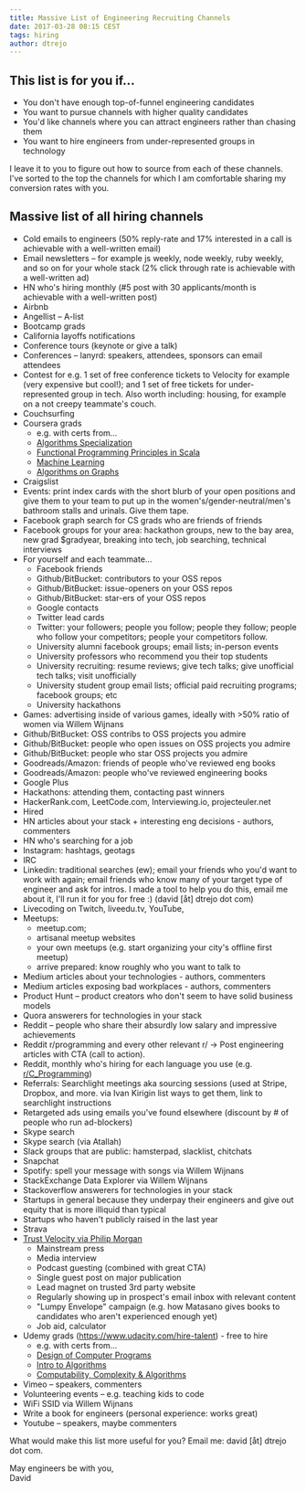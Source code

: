 ```yaml
---
title: Massive List of Engineering Recruiting Channels
date: 2017-03-28 08:15 CEST
tags: hiring
author: dtrejo
---
```


## This list is for you if...
- You don't have enough top-of-funnel engineering candidates
- You want to pursue channels with higher quality candidates
- You'd like channels where you can attract engineers rather than chasing them
- You want to hire engineers from under-represented groups in technology

I leave it to you to figure out how to source from each of these channels. I've
sorted to the top the channels for which I am comfortable sharing my conversion
rates with you.

## Massive list of all hiring channels
- Cold emails to engineers (50% reply-rate and 17% interested in a call is achievable with a well-written email)
- Email newsletters – for example js weekly, node weekly, ruby weekly, and so on for your whole stack (2% click through rate is achievable with a well-written ad)
- HN who's hiring monthly (#5 post with 30 applicants/month is achievable with a well-written post)
- Airbnb
- Angellist – A-list
- Bootcamp grads
- California layoffs notifications
- Conference tours (keynote or give a talk)
- Conferences – lanyrd: speakers, attendees, sponsors can email attendees
- Contest for e.g. 1 set of free conference tickets to Velocity for example (very expensive but cool!); and 1 set of free tickets for under-represented group in tech. Also worth including: housing, for example on a not creepy teammate's couch.
- Couchsurfing
- Coursera grads
  - e.g. with certs from...
  - <a href="https://www.coursera.org/specializations/algorithms">Algorithms Specialization</a>
  - <a href="https://www.coursera.org/learn/progfun1">Functional Programming Principles in Scala</a>
  - <a href="https://www.coursera.org/learn/machine-learning">Machine Learning</a>
  - <a href="https://www.coursera.org/learn/algorithms-on-graphs">Algorithms on Graphs</a>
- Craigslist
- Events: print index cards with the short blurb of your open positions and give them to your team to put up in the women's/gender-neutral/men's bathroom stalls and urinals. Give them tape.
- Facebook graph search for CS grads who are friends of friends
- Facebook groups for your area: hackathon groups, new to the bay area, new grad $gradyear, breaking into tech, job searching, technical interviews
- For yourself and each teammate...
  - Facebook friends
  - Github/BitBucket: contributors to your OSS repos
  - Github/BitBucket: issue-openers on your OSS repos
  - Github/BitBucket: star-ers of your OSS repos
  - Google contacts
  - Twitter lead cards
  - Twitter: your followers; people you follow; people they follow; people who follow your competitors; people your competitors follow.
  - University alumni facebook groups; email lists; in-person events
  - University professors who recommend you their top students
  - University recruiting: resume reviews; give tech talks; give unofficial tech talks; visit unofficially
  - University student group email lists; official paid recruiting programs; facebook groups; etc
  - University hackathons
- Games: advertising inside of various games, ideally with >50% ratio of women via Willem Wijnans
- Github/BitBucket: OSS contribs to OSS projects you admire
- Github/BitBucket: people who open issues on OSS projects you admire
- Github/BitBucket: people who star OSS projects you admire
- Goodreads/Amazon: friends of people who've reviewed eng books
- Goodreads/Amazon: people who've reviewed engineering books
- Google Plus
- Hackathons: attending them, contacting past winners
- HackerRank.com, LeetCode.com, Interviewing.io, projecteuler.net
- Hired
- HN articles about your stack + interesting eng decisions - authors, commenters
- HN who's searching for a job
- Instagram: hashtags, geotags
- IRC
- Linkedin: traditional searches (ew); email your friends who you'd want to work with again; email friends who know many of your target type of engineer and ask for intros. I made a tool to help you do this, email me about it, I'll run it for you for free :) (david [åt] dtrejo dot com)
- Livecoding on Twitch, liveedu.tv, YouTube,
- Meetups:
  - meetup.com;
  - artisanal meetup websites
  - your own meetups (e.g. start organizing your city's offline first meetup)
  - arrive prepared: know roughly who you want to talk to
- Medium articles about your technologies - authors, commenters
- Medium articles exposing bad workplaces - authors, commenters
- Product Hunt – product creators who don't seem to have solid business models
- Quora answerers for technologies in your stack
- Reddit – people who share their absurdly low salary and impressive achievements
- Reddit r/programming and every other relevant r/ -> Post engineering articles with CTA (call to action).
- Reddit, monthly who's hiring for each language you use (e.g. <a href="https://www.reddit.com/r/C_Programming/comments/5w9z8i/whos_hiring_c_programmers_q1_2017/df41v4h/">r/C_Programming</a>)
- Referrals: Searchlight meetings aka sourcing sessions (used at Stripe, Dropbox, and more. via Ivan Kirigin list ways to get them, link to searchlight instructions
- Retargeted ads using emails you've found elsewhere (discount by # of people who run ad-blockers)
- Skype search
- Skype search (via Atallah)
- Slack groups that are public: hamsterpad, slacklist, chitchats
- Snapchat
- Spotify: spell your message with songs via Willem Wijnans
- StackExchange Data Explorer via Willem Wijnans
- Stackoverflow answerers for technologies in your stack
- Startups in general because they underpay their engineers and give out equity that is more illiquid than typical
- Startups who haven't publicly raised in the last year
- Strava
- <a href="https://philipmorganconsulting.com/lead-generation-trust-velocity/">Trust Velocity via Philip Morgan</a>
  - Mainstream press
  - Media interview
  - Podcast guesting (combined with great CTA)
  - Single guest post on major publication
  - Lead magnet on trusted 3rd party website
  - Regularly showing up in prospect's email inbox with relevant content
  - "Lumpy Envelope" campaign (e.g. how Matasano gives books to candidates who aren't experienced enough yet)
  - Job aid, calculator
- Udemy grads (https://www.udacity.com/hire-talent) - free to hire
  - e.g. with certs from...
  - <a href="https://www.udacity.com/course/design-of-computer-programs--cs212">Design of Computer Programs</a>
  - <a href="https://www.udacity.com/course/intro-to-algorithms--cs215">Intro to Algorithms</a>
  - <a href="https://www.udacity.com/course/computability-complexity-algorithms--ud061">Computability, Complexity &amp; Algorithms</a>
- Vimeo – speakers, commenters
- Volunteering events – e.g. teaching kids to code
- WiFi SSID via Willem Wijnans
- Write a book for engineers (personal experience: works great)
- Youtube – speakers, maybe commenters

What would make this list more useful for you? Email me: david [åt] dtrejo dot com.

May engineers be with you,<br>
David

<!-- PS Learn exactly how I hire: enter your email below. -->
